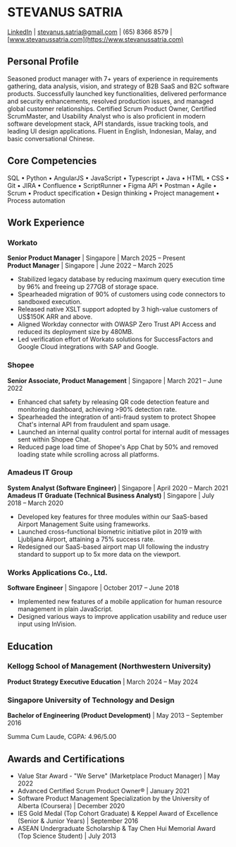 <script setup lang="ts">
import { defineAsyncComponent, ref, onMounted } from 'vue'

const isClient = ref(false)
onMounted(() => {
  isClient.value = true
})

const MiniChat = defineAsyncComponent(() => 
  import('./components/MiniChat.vue')
)

const DownloadResumeButton = defineAsyncComponent({
  loader: () => import('./components/DownloadResume.vue'),
  loadingComponent: {
    template: `<button class="!border-none !py-2.5 !px-6 !text-center !no-underline !inline-block !text-base !m-1 !cursor-wait !rounded-full !font-medium !transition-all !duration-300 !shadow-sm !font-sans !tracking-wide !bg-gray-400 !text-white">Loading...</button>`
  },
  delay: 0,
  timeout: 10000
})
</script>

<div style="text-align: right; margin-bottom: 20px;">
  <ClientOnly>
    <DownloadResumeButton filename="Stevanus SATRIA.pdf" />
  </ClientOnly>
</div>

<MiniChat />

# STEVANUS SATRIA

[LinkedIn](https://www.linkedin.com/in/stevanussatria) | [stevanus.satria@gmail.com](mailto:stevanus.satria@gmail.com) | (65) 8366 8579 | [www.stevanussatria.com](https://www.stevanussatria.com)

## Personal Profile

Seasoned product manager with 7+ years of experience in requirements gathering, data analysis, vision, and strategy of B2B SaaS and B2C software products. Successfully launched key functionalities, delivered performance and security enhancements, resolved production issues, and managed global customer relationships. Certified Scrum Product Owner, Certified ScrumMaster, and Usability Analyst who is also proficient in modern software development stack, API standards, issue tracking tools, and leading UI design applications. Fluent in English, Indonesian, Malay, and basic conversational Chinese.

## Core Competencies

SQL • Python • AngularJS • JavaScript • Typescript • Java • HTML • CSS • Git • JIRA • Confluence • ScriptRunner • Figma
API • Postman • Agile • Scrum • Product specification • Design thinking • Project management • Process automation

## Work Experience

### Workato

**Senior Product Manager** | Singapore | March 2025 – Present  
**Product Manager** | Singapore | June 2022 – March 2025

- Stabilized legacy database by reducing maximum query execution time by 96% and freeing up 277GB of storage space.
- Spearheaded migration of 90% of customers using code connectors to sandboxed execution.
- Released native XSLT support adopted by 3 high-value customers of US$150K ARR and above.
- Aligned Workday connector with OWASP Zero Trust API Access and reduced its deployment size by 480MB.
- Led verification effort of Workato solutions for SuccessFactors and Google Cloud integrations with SAP and Google.

### Shopee

**Senior Associate, Product Management** | Singapore | March 2021 – June 2022

- Enhanced chat safety by releasing QR code detection feature and monitoring dashboard, achieving >90% detection rate.
- Spearheaded the integration of anti-fraud system to protect Shopee Chat's internal API from fraudulent and spam usage.
- Launched an internal quality control portal for internal audit of messages sent within Shopee Chat.
- Reduced page load time of Shopee's App Chat by 50% and removed loading state while scrolling across all platforms.

### Amadeus IT Group

**System Analyst (Software Engineer)** | Singapore | April 2020 – March 2021  
**Amadeus IT Graduate (Technical Business Analyst)** | Singapore | July 2018 – March 2020

- Developed key features for three modules within our SaaS-based Airport Management Suite using frameworks.
- Launched cross-functional biometric initiative pilot in 2019 with Ljubljana Airport, attaining a 75% success rate.
- Redesigned our SaaS-based airport map UI following the industry standard to support up to 5x more data on the viewport.

### Works Applications Co., Ltd.

**Software Engineer** | Singapore | October 2017 – June 2018

- Implemented new features of a mobile application for human resource management in plain JavaScript.
- Designed various ways to improve application usability and reduce user input using InVision.

## Education

### Kellogg School of Management (Northwestern University)

**Product Strategy Executive Education** | March 2024 – May 2024

### Singapore University of Technology and Design

**Bachelor of Engineering (Product Development)** | May 2013 – September 2016

Summa Cum Laude, CGPA: 4.96/5.00

## Awards and Certifications

- Value Star Award - "We Serve" (Marketplace Product Manager) | May 2022
- Advanced Certified Scrum Product Owner® | January 2021
- Software Product Management Specialization by the University of Alberta (Coursera) | December 2020
- IES Gold Medal (Top Cohort Graduate) & Keppel Award of Excellence (Senior & Junior Years) | September 2016
- ASEAN Undergraduate Scholarship & Tay Chen Hui Memorial Award (Top Science Student) | July 2013

